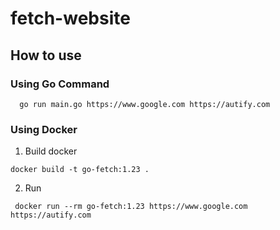 # fetch-website
## How to use
### Using Go Command
```
  go run main.go https://www.google.com https://autify.com
```

### Using Docker
1. Build docker
```
docker build -t go-fetch:1.23 .
```
2. Run
```
 docker run --rm go-fetch:1.23 https://www.google.com https://autify.com
```

